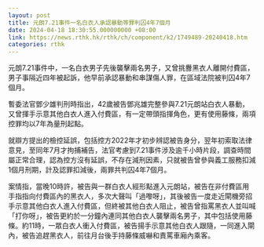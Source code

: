 ```yaml
---
layout: post
title: 元朗7.21事件一名白衣人承認暴動等罪判囚4年7個月
date: 2024-04-18 18:30:55.000000000 +08:00
link: https://news.rthk.hk/rthk/ch/component/k2/1749489-20240418.htm
categories: rthk
---
```


元朗7.21事件中，一名白衣男子先後襲擊兩名男子，又曾挑釁黑衣人離開付費區，男子事隔近四年被起訴，他早前承認暴動和串謀傷人罪，在區域法院被判囚4年7個月。

暫委法官鄧少雄判刑時指出，42歲被告鄧兆雄完整參與7.21元朗站白衣人暴動，又曾揮手示意其他白衣人進入付費區，有一定帶頭指揮角色，更有使用藤條，兩項控罪均以7年為量刑起點。

就辯方提出的檢控延誤，包括控方2022年才初步辨認被告身分，翌年初索取法律意見，至同年7月才拘捕補告，法官考慮到7.21事件涉及逾千小時片段，調查時間屬正常合理，認為控方沒有延誤，不存在減刑因素，只就被告曾參與義工服務扣減1個月刑期，計及認罪扣減後，兩罪共判囚4年7個月。

案情指，當晚10時許，被告與一群白衣人經形點進入元朗站，被告在非付費區用手指指向付費區內的黑衣人，多次大聲叫「過嚟呀」，其後被告一度走近閘機旁招手示意其他白衣人進入付費區，但終被其他白衣人阻止，被告曾指罵黑衣人並叫喊「打你呀」，被告更約於一分鐘內連同其他白衣人襲擊兩名男子，其中包括使用藤條。約11時，一眾白衣人衝入付費區，被告揚手示意其他白衣人跟隨，一同進入閘內，被告追趕黑衣人，前往月台後手持藤條威嚇和責罵車廂內乘客。
